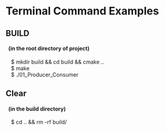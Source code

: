 # Terminal Command Examples
## BUILD
#### &ensp;(in the root directory of project)  
&emsp;$ mkdir build && cd build && cmake ..     
&emsp;$ make    
&emsp;$ ./01_Producer_Consumer    

## Clear
#### &ensp;(in the build directory)
&emsp;$ cd .. && rm -rf build/    
